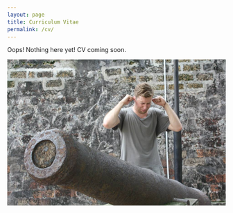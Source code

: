 ```yaml
---
layout: page
title: Curriculum Vitae
permalink: /cv/
---
```


<p class="message">
  Oops! Nothing here yet! CV coming soon.
</p>

<div>
  <img src="/figs/Canon.jpg" alt="Woohoo!" title="Run for cover!" width="750px"/>
</div>
